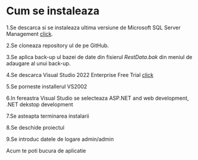 # Cum se instaleaza

1.Se descarca si se instaleaza ultima versiune de Microsoft SQL Server Management [click](https://learn.microsoft.com/en-us/sql/ssms/download-sql-server-management-studio-ssms?view=sql-server-ver16).

2.Se cloneaza repository ul de pe GitHub.

3.Se aplica back-up ul bazei de date din fisierul *RestData.bak* din meniul de adaugare al unui back-up.

4.Se descarca Visual Studio 2022 Enterprise Free Trial [click](https://visualstudio.microsoft.com/thank-you-downloading-visual-studio/?sku=Enterprise&channel=Release&version=VS2022&source=VSLandingPage&cid=2414&workload=dotnetwebcloud&flight=FlipMacCodeCF;35d&installerFlight=FlipMacCodeCF;35d&passive=false#dotnet)

5.Se porneste installerul VS2002

6.In fereastra Visual Studio se selecteaza ASP.NET and web development, .NET dekstop development 

7.Se asteapta terminarea instalarii

8.Se deschide proiectul

9.Se introduc datele de logare admin/admin

Acum te poti bucura de aplicatie

